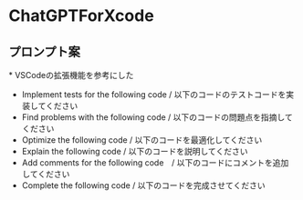 # ChatGPTForXcode

## プロンプト案
\* VSCodeの拡張機能を参考にした
- Implement tests for the following code / 以下のコードのテストコードを実装してください
- Find problems with the following code / 以下のコードの問題点を指摘してください
- Optimize the following code / 以下のコードを最適化してください
- Explain the following code / 以下のコードを説明してください
- Add comments for the following code　/ 以下のコードにコメントを追加してください
- Complete the following code / 以下のコードを完成させてください
